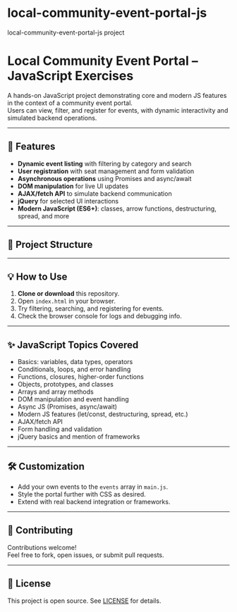 # local-community-event-portal-js
local-community-event-portal-js project
# Local Community Event Portal – JavaScript Exercises

A hands-on JavaScript project demonstrating core and modern JS features in the context of a community event portal.  
Users can view, filter, and register for events, with dynamic interactivity and simulated backend operations.

---

## 🚀 Features

- **Dynamic event listing** with filtering by category and search
- **User registration** with seat management and form validation
- **Asynchronous operations** using Promises and async/await
- **DOM manipulation** for live UI updates
- **AJAX/fetch API** to simulate backend communication
- **jQuery** for selected UI interactions
- **Modern JavaScript (ES6+)**: classes, arrow functions, destructuring, spread, and more

---

## 📂 Project Structure

---

## 💡 How to Use

1. **Clone or download** this repository.
2. Open `index.html` in your browser.
3. Try filtering, searching, and registering for events.
4. Check the browser console for logs and debugging info.

---

## ✨ JavaScript Topics Covered

- Basics: variables, data types, operators
- Conditionals, loops, and error handling
- Functions, closures, higher-order functions
- Objects, prototypes, and classes
- Arrays and array methods
- DOM manipulation and event handling
- Async JS (Promises, async/await)
- Modern JS features (let/const, destructuring, spread, etc.)
- AJAX/fetch API
- Form handling and validation
- jQuery basics and mention of frameworks

---

## 🛠️ Customization

- Add your own events to the `events` array in `main.js`.
- Style the portal further with CSS as desired.
- Extend with real backend integration or frameworks.

---

## 🤝 Contributing

Contributions welcome!  
Feel free to fork, open issues, or submit pull requests.

---

## 📄 License

This project is open source. See [LICENSE](LICENSE) for details.


